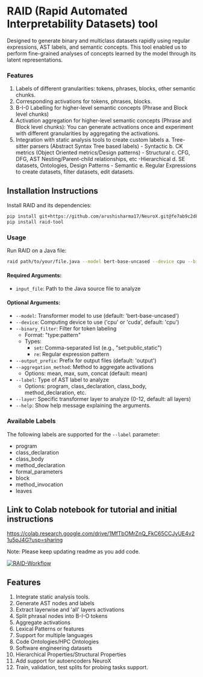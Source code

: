 # RAID (Rapid Automated Interpretability Datasets) tool
Designed to generate binary and multiclass datasets rapidly using regular expressions, AST labels, and semantic concepts. This tool enabled us to perform fine-grained analyses of concepts learned by the model through its latent representations. 

### Features
1. Labels of different granularities: tokens, phrases, blocks, other semantic chunks.
2. Corresponding activations for tokens, phrases, blocks.
4. B-I-0 Labelling for higher-level semantic concepts (Phrase and Block level chunks)
5. Activation aggregation for higher-level semantic concepts (Phrase and Block level chunks): You can generate activations once and experiment with different granularities by aggregating the activations.
6. Integration with static analysis tools to create custom labels
   a. Tree-sitter parsers (Abstract Syntax Tree based labels) - Syntactic
   b. CK metrics (Object Oriented metrics/Design patterns) - Structural
   c. CFG, DFG, AST Nesting/Parent-child relationships, etc -Hierarchical
   d. SE datasets, Ontologies, Design Patterns - Semantic
   e. Regular Expressions to create datasets, filter datasets, edit datasets.

## Installation Instructions

Install RAID and its dependencies:

```bash
pip install git+https://github.com/arushisharma17/NeuroX.git@fe7ab9c2d8eb1b4b3f93de73b8eaae57a6fc67b7
pip install raid-tool
```

### Usage

Run RAID on a Java file:

```bash
raid path/to/your/file.java --model bert-base-uncased --device cpu --binary_filter "set:public,static" --output_prefix output --aggregation_method mean --label class_body --layer 5
```

#### Required Arguments:
- `input_file`: Path to the Java source file to analyze

#### Optional Arguments:
- `--model`: Transformer model to use (default: 'bert-base-uncased')
- `--device`: Computing device to use ('cpu' or 'cuda', default: 'cpu')
- `--binary_filter`: Filter for token labeling
  - Format: "type:pattern"
  - Types: 
    - `set`: Comma-separated list (e.g., "set:public,static")
    - `re`: Regular expression pattern
- `--output_prefix`: Prefix for output files (default: 'output')
- `--aggregation_method`: Method to aggregate activations
  - Options: mean, max, sum, concat (default: mean)
- `--label`: Type of AST label to analyze
  - Options: program, class_declaration, class_body, method_declaration, etc.
- `--layer`: Specific transformer layer to analyze (0-12, default: all layers)
- `--help`: Show help message explaining the arguments.


### Available Labels
The following labels are supported for the `--label` parameter:
- program
- class_declaration 
- class_body
- method_declaration
- formal_parameters
- block
- method_invocation
- leaves


## Link to Colab notebook for tutorial and initial instructions
https://colab.research.google.com/drive/1MfTbOMrZnQ_FkC65CCJyUE4v21u5pJ4G?usp=sharing

Note: Please keep updating readme as you add code.

[![RAID-Workflow](https://colab.research.google.com/drive/165SuE7ZWAAfUBcTuH6dVlQqoMFSL7ja-)](https://docs.google.com/drawings/d/1LEqqQ_1dJ7MWrBR_2kRZF71bF8Sv6TiDTebAvaGkFX0/edit?usp=sharing)

## Features
1. Integrate static analysis tools. 
2. Generate AST nodes and labels
3. Extract layerwise and 'all' layers activations
4. Split phrasal nodes into B-I-O tokens
5. Aggregate activations
6. Lexical Patterns or features
7. Support for multiple languages
8. Code Ontologies/HPC Ontologies
9. Software engineering datasets
10. Hierarchical Properties/Structural Properties
11. Add support for autoencoders NeuroX
12. Train, validation, test splits for probing tasks support.
